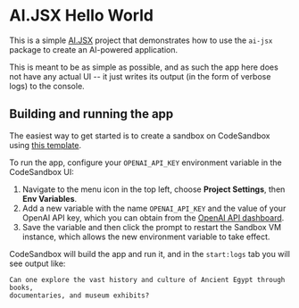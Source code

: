 # AI.JSX Hello World

This is a simple [AI.JSX](https://ai-jsx.com) project that demonstrates how to use the `ai-jsx`
package to create an AI-powered application.

This is meant to be as simple as possible, and as such the app here does not have any actual
UI -- it just writes its output (in the form of verbose logs) to the console.

## Building and running the app

The easiest way to get started is to create a sandbox on CodeSandbox using
[this template](https://codesandbox.io/p/sandbox/ai-jsx-hello-world-8683jx).

To run the app, configure your  `OPENAI_API_KEY` environment variable in the CodeSandbox UI:
1. Navigate to the menu icon in the top left, choose **Project Settings**,
then **Env Variables**.
1. Add a new variable with the name `OPENAI_API_KEY` and the value of your
OpenAI API key, which you can obtain from the
[OpenAI API dashboard](https://platform.openai.com/account/api-keys).
1. Save the variable and then click the prompt to restart the Sandbox VM instance, which allows
the new environment variable to take effect.

CodeSandbox will build the app and run it, and in the `start:logs` tab you will
see output like:
```
Can one explore the vast history and culture of Ancient Egypt through books,
documentaries, and museum exhibits?
```
